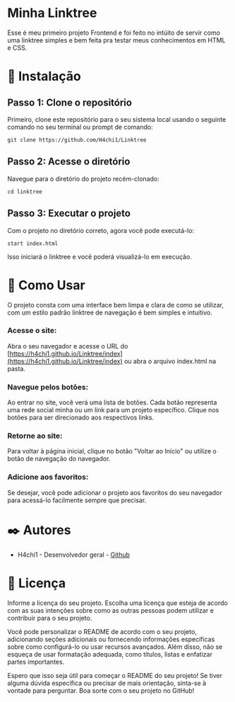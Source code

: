 # Minha Linktree

Esse é meu primeiro projeto Frontend e foi feito no intúito de servir como uma linktree simples e bem feita pra testar meus conhecimentos em HTML e CSS.


# 🚀 Instalação

## Passo 1: Clone o repositório
Primeiro, clone este repositório para o seu sistema local usando o seguinte comando no seu terminal ou prompt de comando:

```
git clone https://github.com/H4chi1/Linktree
```
## Passo 2: Acesse o diretório
Navegue para o diretório do projeto recém-clonado:

```
cd linktree
```
## Passo 3: Executar o projeto
Com o projeto no diretório correto, agora você pode executá-lo:

```
start index.html
```
Isso iniciará o linktree e você poderá visualizá-lo em execução.

# 📖 Como Usar

O projeto consta com uma interface bem limpa e clara de como se utilizar, com um estilo padrão linktree de navegação é bem simples e intuitivo.

### Acesse o site:

Abra o seu navegador e acesse o URL do [https://h4chi1.github.io/Linktree/index](https://h4chi1.github.io/Linktree/index) ou abra o arquivo index.html na pasta.

### Navegue pelos botões:

Ao entrar no site, você verá uma lista de botões. Cada botão representa uma rede social minha ou um link para um projeto específico. Clique nos botões para ser direcionado aos respectivos links.


### Retorne ao site:

Para voltar à página inicial, clique no botão "Voltar ao Início" ou utilize o botão de navegação do navegador.

### Adicione aos favoritos:

Se desejar, você pode adicionar o projeto aos favoritos do seu navegador para acessá-lo facilmente sempre que precisar.


# ✒️ Autores

- H4chi1 - Desenvolvedor geral - [Github](https://github.com/H4chi1)

# 📄 Licença
Informe a licença do seu projeto. Escolha uma licença que esteja de acordo com as suas intenções sobre como as outras pessoas podem utilizar e contribuir para o seu projeto.

Você pode personalizar o README de acordo com o seu projeto, adicionando seções adicionais ou fornecendo informações específicas sobre como configurá-lo ou usar recursos avançados. Além disso, não se esqueça de usar formatação adequada, como títulos, listas e enfatizar partes importantes.

Espero que isso seja útil para começar o README do seu projeto! Se tiver alguma dúvida específica ou precisar de mais orientação, sinta-se à vontade para perguntar. Boa sorte com o seu projeto no GitHub!
